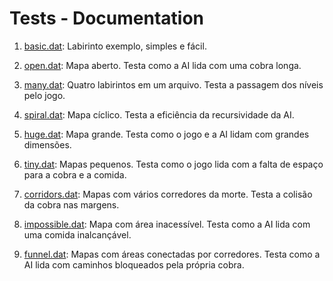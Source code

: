 # Tests - Documentation

1. [basic.dat](basic.dat): Labirinto exemplo, simples e fácil.

2. [open.dat](open.dat): Mapa aberto. Testa como a AI lida com uma cobra longa.

3. [many.dat](many.dat): Quatro labirintos em um arquivo. Testa a passagem dos níveis pelo jogo.

4. [spiral.dat](spiral.dat): Mapa cíclico. Testa a eficiência da recursividade da AI.

5. [huge.dat](huge.dat): Mapa grande. Testa como o jogo e a AI lidam com grandes dimensões.

6. [tiny.dat](tiny.dat): Mapas pequenos. Testa como o jogo lida com a falta de espaço para a cobra e a comida.

7. [corridors.dat](corridors.dat): Mapas com vários corredores da morte. Testa a colisão da cobra nas margens.

8. [impossible.dat](impossible.dat): Mapa com área inacessível. Testa como a AI lida com uma comida inalcançável.

9. [funnel.dat](funnel.dat): Mapas com áreas conectadas por corredores. Testa como a AI lida com caminhos bloqueados pela própria cobra.
